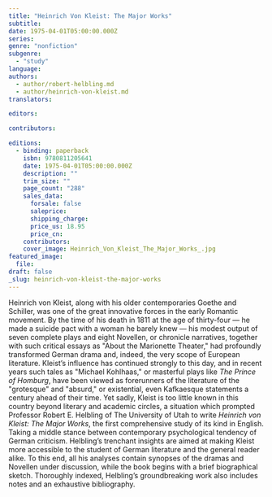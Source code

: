 ```yaml
---
title: "Heinrich Von Kleist: The Major Works"
subtitle:
date: 1975-04-01T05:00:00.000Z
series:
genre: "nonfiction"
subgenre:
  - "study"
language:
authors:
  - author/robert-helbling.md
  - author/heinrich-von-kleist.md
translators:

editors:

contributors:

editions:
  - binding: paperback
    isbn: 9780811205641
    date: 1975-04-01T05:00:00.000Z
    description: ""
    trim_size: ""
    page_count: "288"
    sales_data:
      forsale: false
      saleprice:
      shipping_charge:
      price_us: 18.95
      price_cn:
    contributors:
    cover_image: Heinrich_Von_Kleist_The_Major_Works_.jpg
featured_image:
  file:
draft: false
_slug: heinrich-von-kleist-the-major-works
---
```


Heinrich von Kleist, along with his older contemporaries Goethe and Schiller, was one of the great innovative forces in the early Romantic movement. By the time of his death in 1811 at the age of thirty-four — he made a suicide pact with a woman he barely knew — his modest output of seven complete plays and eight Novellen, or chronicle narratives, together with such critical essays as "About the Marionette Theater," had profoundly transformed German drama and, indeed, the very scope of European literature. Kleist’s influence has continued strongly to this day, and in recent years such tales as "Michael Kohlhaas," or masterful plays like _The Prince of Homburg_, have been viewed as forerunners of the literature of the "grotesque" and "absurd," or existential, even Kafkaesque statements a century ahead of their time. Yet sadly, Kleist is too little known in this country beyond literary and academic circles, a situation which prompted Professor Robert E. Helbling of The University of Utah to write _Heinrich von Kleist: The Major Works_, the first comprehensive study of its kind in English. Taking a middle stance between contemporary psychological tendency of German criticism. Helbling’s trenchant insights are aimed at making Kleist more accessible to the student of German literature and the general reader alike. To this end, all his analyses contain synopses of the dramas and Novellen under discussion, while the book begins with a brief biographical sketch. Thoroughly indexed, Helbling’s groundbreaking work also includes notes and an exhaustive bibliography.

